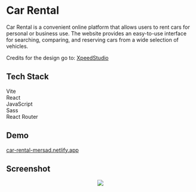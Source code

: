 # Car Rental

Car Rental is a convenient online platform that allows users to rent cars for personal or business use. The website provides an easy-to-use interface for searching, comparing, and reserving cars from a wide selection of vehicles.

Credits for the design go to: <a href='https://xpeedstudio.com/' target="_blank">XpeedStudio</a>

## Tech Stack

Vite<br/>
React<br/>
JavaScript<br/>
Sass<br/>
React Router<br/>

## Demo

<a href='https://car-rental-mersad.netlify.app/'>car-rental-mersad.netlify.app</a>

## Screenshot

<div align='center'>
<img src='https://github.com/mersad98/car-rental/assets/141646504/b9561ee4-a852-43be-ac3f-3bc0119d5a33'
</div>
